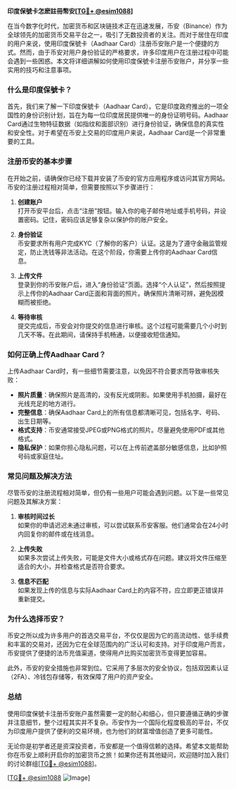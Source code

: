 **印度保號卡怎麽註冊幣安[[TG💪+ @esim1088](https://t.me/s/esim1088)]**

在当今数字化时代，加密货币和区块链技术正在迅速发展，币安（Binance）作为全球领先的加密货币交易平台之一，吸引了无数投资者的关注。而对于居住在印度的用户来说，使用印度保號卡（Aadhaar Card）注册币安账户是一个便捷的方式。然而，由于币安对用户身份验证的严格要求，许多印度用户在注册过程中可能会遇到一些困惑。本文将详细讲解如何使用印度保號卡注册币安账户，并分享一些实用的技巧和注意事项。

### 什么是印度保號卡？

首先，我们来了解一下印度保號卡（Aadhaar Card）。它是印度政府推出的一项全国性的身份识别计划，旨在为每一位印度居民提供唯一的身份证明号码。Aadhaar Card通过生物特征数据（如指纹和面部识别）进行身份验证，确保信息的真实性和安全性。对于希望在币安上交易的印度用户来说，Aadhaar Card是一个非常重要的工具。

### 注册币安的基本步骤

在开始之前，请确保你已经下载并安装了币安的官方应用程序或访问其官方网站。币安的注册过程相对简单，但需要按照以下步骤进行：

1. **创建账户**  
   打开币安平台后，点击“注册”按钮。输入你的电子邮件地址或手机号码，并设置密码。记住，密码应该足够复杂以保护你的账户安全。

2. **身份验证**  
   币安要求所有用户完成KYC（了解你的客户）认证。这是为了遵守金融监管规定，防止洗钱等非法活动。在这个阶段，你需要上传你的Aadhaar Card信息。

3. **上传文件**  
   登录到你的币安账户后，进入“身份验证”页面。选择“个人认证”，然后按照提示上传你的Aadhaar Card正面和背面的照片。确保照片清晰可辨，避免因模糊而被拒绝。

4. **等待审核**  
   提交完成后，币安会对你提交的信息进行审核。这个过程可能需要几个小时到几天不等。在此期间，请保持手机畅通，以便接收短信通知。

### 如何正确上传Aadhaar Card？

上传Aadhaar Card时，有一些细节需要注意，以免因不符合要求而导致审核失败：

- **照片质量**：确保照片是高清的，没有反光或阴影。如果使用手机拍摄，最好在光线充足的地方进行。
- **完整信息**：确保Aadhaar Card上的所有信息都清晰可见，包括名字、号码、出生日期等。
- **格式支持**：币安通常接受JPEG或PNG格式的照片。尽量避免使用PDF或其他格式。
- **隐私保护**：如果你担心隐私问题，可以在上传前遮盖部分敏感信息，比如护照号码或家庭住址。

### 常见问题及解决方法

尽管币安的注册流程相对简单，但仍有一些用户可能会遇到问题。以下是一些常见问题及其解决方案：

1. **审核时间过长**  
   如果你的申请迟迟未通过审核，可以尝试联系币安客服。他们通常会在24小时内回复你的邮件或在线消息。

2. **上传失败**  
   如果多次尝试上传失败，可能是文件大小或格式存在问题。建议将文件压缩至适合的大小，并检查格式是否符合要求。

3. **信息不匹配**  
   如果发现上传的信息与实际Aadhaar Card上的内容不符，应立即更正错误并重新提交。

### 为什么选择币安？

币安之所以成为许多用户的首选交易平台，不仅仅是因为它的高流动性、低手续费和丰富的交易对，还因为它在全球范围内的广泛认可和支持。对于印度用户而言，币安提供了便捷的法币充值渠道，使得用卢比购买加密货币变得更加容易。

此外，币安的安全措施也非常到位。它采用了多层次的安全协议，包括双因素认证（2FA）、冷钱包存储等，有效保障了用户的资产安全。

### 总结

使用印度保號卡注册币安账户虽然需要一定的耐心和细心，但只要遵循正确的步骤并注意细节，整个过程其实并不复杂。币安作为一个国际化程度极高的平台，不仅为印度用户提供了便利的交易环境，也为他们的财富增值创造了更多可能性。

无论你是初学者还是资深投资者，币安都是一个值得信赖的选择。希望本文能帮助你在币安上顺利开启你的加密货币之旅！如果你还有其他疑问，欢迎随时加入我们的讨论群组[[TG💪+ @esim1088](https://t.me/s/esim1088)]。

[[TG💪+ @esim1088](https://t.me/s/esim1088) ![Image](https://i.postimg.cc/4NQfJmqS/Snipaste-2025-05-13-00-14-12.png)]